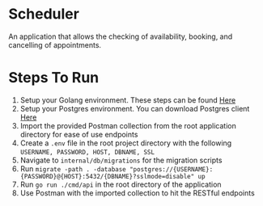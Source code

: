 # Scheduler

An application that allows the checking of availability, booking, and cancelling of appointments.


# Steps To Run
1. Setup your Golang environment. These steps can be found [Here](https://go.dev/learn/)
2. Setup your Postgres environment. You can download Postgres client [Here](https://wiki.postgresql.org/wiki/PostgreSQL_Clients)
3. Import the provided Postman collection from the root application directory for ease of use endpoints
4. Create a ```.env``` file in the root project directory with the following ```USERNAME, PASSWORD, HOST, DBNAME, SSL```
5. Navigate to ```internal/db/migrations``` for the migration scripts
6. Run ```migrate -path . -database "postgres://{USERNAME}:{PASSWORD}@{HOST}:5432/{DBNAME}?sslmode=disable" up```
7. Run ```go run ./cmd/api``` in the root directory of the application
8. Use Postman with the imported collection to hit the RESTful endpoints


